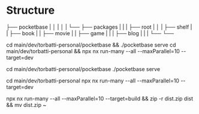 # Structure
├── pocketbase
|   │
|   │
|   └──
├── packages
|   |
|   ├── root
|   │ 
|   ├── shelf
|   | ├── book
|   | ├── movie
|   | ├── game
|   |
|   ├── blog
|   |
|   └── 
└── 

cd main/dev/torbatti-personal/pocketbase && ./pocketbase serve
cd main/dev/torbatti-personal && npx nx run-many --all --maxParallel=10 --target=dev 

<!-- Run Pocketbase -->
cd main/dev/torbatti-personal/pocketbase 
./pocketbase serve

<!-- Run Dev -->
cd main/dev/torbatti-personal
npx nx run-many --all --maxParallel=10 --target=dev 

<!-- Build -->
npx nx run-many --all --maxParallel=10 --target=build && zip -r dist.zip dist && mv dist.zip ~

